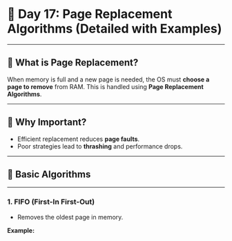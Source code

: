# 📘 Day 17: Page Replacement Algorithms (Detailed with Examples)

---

## 🔁 What is Page Replacement?

When memory is full and a new page is needed, the OS must **choose a page to remove** from RAM. This is handled using **Page Replacement Algorithms**.

---

## 🧠 Why Important?

- Efficient replacement reduces **page faults**.
- Poor strategies lead to **thrashing** and performance drops.

---

## 🔂 Basic Algorithms

---

### 1. **FIFO (First-In First-Out)**

- Removes the oldest page in memory.

**Example:**
